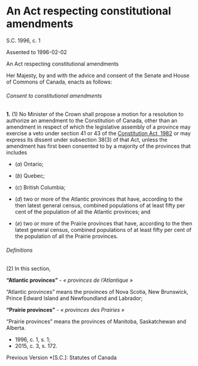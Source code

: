 # An Act respecting constitutional amendments

S.C. 1996, c. 1

Assented to 1996-02-02

An Act respecting constitutional amendments

Her Majesty, by and with the advice and consent of the Senate and House of Commons of Canada, enacts as follows:

###### Consent to constitutional amendments

**1.** (1) No Minister of the Crown shall propose a motion for a resolution to authorize an amendment to the Constitution of Canada, other than an amendment in respect of which the legislative assembly of a province may exercise a veto under section 41 or 43 of the [Constitution Act, 1982](/canada/eng/Const//.md) or may express its dissent under subsection 38(3) of that Act, unless the amendment has first been consented to by a majority of the provinces that includes

  * (_a_) Ontario;

  * (_b_) Quebec;

  * (_c_) British Columbia;

  * (_d_) two or more of the Atlantic provinces that have, according to the then latest general census, combined populations of at least fifty per cent of the population of all the Atlantic provinces; and

  * (_e_) two or more of the Prairie provinces that have, according to the then latest general census, combined populations of at least fifty per cent of the population of all the Prairie provinces.

###### Definitions

(2) In this section,

**“Atlantic provinces”** - _« provinces de l’Atlantique »_

    

“Atlantic provinces” means the provinces of Nova Scotia, New Brunswick, Prince Edward Island and Newfoundland and Labrador;

**“Prairie provinces”** - _« provinces des Prairies »_

    

“Prairie provinces” means the provinces of Manitoba, Saskatchewan and Alberta.

  * 1996, c. 1, s. 1;
  * 2015, c. 3, s. 172.

Previous Version
  *[S.C.]: Statutes of Canada
